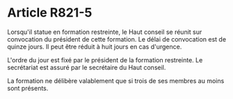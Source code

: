 # Article R821-5

<p>Lorsqu'il statue en formation restreinte, le Haut conseil se réunit sur convocation du président de cette formation. Le délai de convocation est de quinze jours. Il peut être réduit à huit jours en cas d'urgence.</p><p> L'ordre du jour est fixé par le président de la formation restreinte. Le secrétariat est assuré par le secrétaire du Haut conseil.</p><p> La formation ne délibère valablement que si trois de ses membres au moins sont présents.</p>